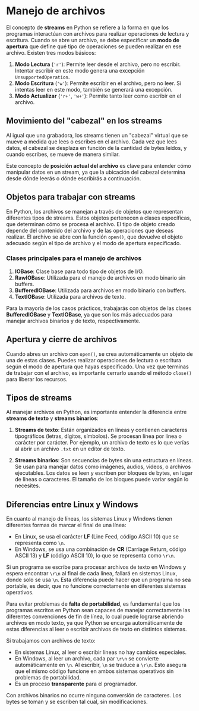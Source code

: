# Manejo de archivos

El concepto de **streams** en Python se refiere a la forma en que los programas interactúan con archivos para realizar operaciones de lectura y escritura. Cuando se abre un archivo, se debe especificar un **modo de apertura** que define qué tipo de operaciones se pueden realizar en ese archivo. Existen tres modos básicos:

1. **Modo Lectura** (`'r'`): Permite leer desde el archivo, pero no escribir. Intentar escribir en este modo genera una excepción `UnsupportedOperation`.
2. **Modo Escritura** (`'w'`): Permite escribir en el archivo, pero no leer. Si intentas leer en este modo, también se generará una excepción.
3. **Modo Actualizar** (`'r+'`, `'w+'`): Permite tanto leer como escribir en el archivo.

## Movimiento del "cabezal" en los streams

Al igual que una grabadora, los streams tienen un "cabezal" virtual que se mueve a medida que lees o escribes en el archivo. Cada vez que lees datos, el cabezal se desplaza en función de la cantidad de bytes leídos, y cuando escribes, se mueve de manera similar.

Este concepto de **posición actual del archivo** es clave para entender cómo manipular datos en un stream, ya que la ubicación del cabezal determina desde dónde leerás o dónde escribirás a continuación.

## Objetos para trabajar con streams

En Python, los archivos se manejan a través de objetos que representan diferentes tipos de streams. Estos objetos pertenecen a clases específicas, que determinan cómo se procesa el archivo. El tipo de objeto creado depende del contenido del archivo y de las operaciones que deseas realizar. El archivo se abre con la función `open()`, que devuelve el objeto adecuado según el tipo de archivo y el modo de apertura especificado.

### Clases principales para el manejo de archivos

1. **IOBase**: Clase base para todo tipo de objetos de I/O.
2. **RawIOBase**: Utilizada para el manejo de archivos en modo binario sin buffers.
3. **BufferedIOBase**: Utilizada para archivos en modo binario con buffers.
4. **TextIOBase**: Utilizada para archivos de texto.

Para la mayoría de los casos prácticos, trabajarás con objetos de las clases **BufferedIOBase** y **TextIOBase**, ya que son los más adecuados para manejar archivos binarios y de texto, respectivamente.

## Apertura y cierre de archivos

Cuando abres un archivo con `open()`, se crea automáticamente un objeto de una de estas clases. Puedes realizar operaciones de lectura o escritura según el modo de apertura que hayas especificado. Una vez que terminas de trabajar con el archivo, es importante cerrarlo usando el método `close()` para liberar los recursos.

## Tipos de streams

Al manejar archivos en Python, es importante entender la diferencia entre **streams de texto** y **streams binarios**:

1. **Streams de texto**: Están organizados en líneas y contienen caracteres tipográficos (letras, dígitos, símbolos). Se procesan línea por línea o carácter por carácter. Por ejemplo, un archivo de texto es lo que verías al abrir un archivo `.txt` en un editor de texto.

2. **Streams binarios**: Son secuencias de bytes sin una estructura en líneas. Se usan para manejar datos como imágenes, audios, videos, o archivos ejecutables. Los datos se leen y escriben por bloques de bytes, en lugar de líneas o caracteres. El tamaño de los bloques puede variar según lo necesites.

## Diferencias entre Linux y Windows

En cuanto al manejo de líneas, los sistemas Linux y Windows tienen diferentes formas de marcar el final de una línea:
* En Linux, se usa el carácter **LF** (Line Feed, código ASCII 10) que se representa como `\n`.
* En Windows, se usa una combinación de **CR** (Carriage Return, código ASCII 13) y **LF** (código ASCII 10), lo que se representa como `\r\n`.

Si un programa se escribe para procesar archivos de texto en Windows y espera encontrar `\r\n` al final de cada línea, fallará en sistemas Linux, donde solo se usa `\n`. Esta diferencia puede hacer que un programa no sea portable, es decir, que no funcione correctamente en diferentes sistemas operativos.

Para evitar problemas de **falta de portabilidad**, es fundamental que los programas escritos en Python sean capaces de manejar correctamente las diferentes convenciones de fin de línea, lo cual puede lograrse abriendo archivos en modo texto, ya que Python se encarga automáticamente de estas diferencias al leer o escribir archivos de texto en distintos sistemas.

Si trabajamos con archivos de texto:
* En sistemas Linux, al leer o escribir líneas no hay cambios especiales.
* En Windows, al leer un archivo, cada par `\r\n` se convierte automáticamente en `\n`. Al escribir, `\n` se traduce a `\r\n`. Esto asegura que el mismo código funcione en ambos sistemas operativos sin problemas de portabilidad.
* Es un proceso **transparente** para el programador.

Con archivos binarios no ocurre ninguna conversión de caracteres. Los bytes se toman y se escriben tal cual, sin modificaciones.
  

